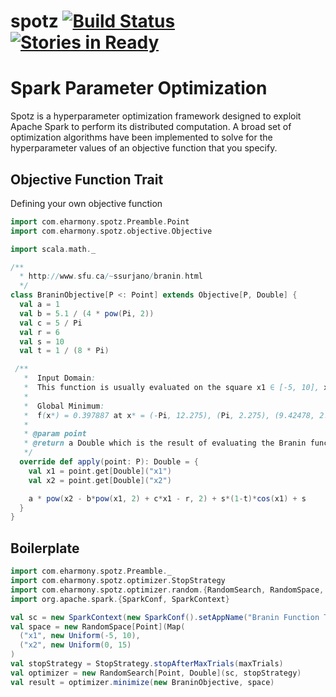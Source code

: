 # spotz [![Build Status](https://travis-ci.org/eHarmony/spotz.svg?branch=master)](https://travis-ci.org/eHarmony/spotz) [![Stories in Ready](https://badge.waffle.io/eHarmony/spotz.png?label=ready&title=Ready)](https://waffle.io/eHarmony/spotz) #
# Spark Parameter Optimization

Spotz is a hyperparameter optimization framework designed to exploit Apache
Spark to perform its distributed computation.  A broad set of optimization
algorithms have been implemented to solve for the hyperparameter values
of an objective function that you specify.

## Objective Function Trait

Defining your own objective function

```scala
import com.eharmony.spotz.Preamble.Point
import com.eharmony.spotz.objective.Objective

import scala.math._

/**
  * http://www.sfu.ca/~ssurjano/branin.html
  */
class BraninObjective[P <: Point] extends Objective[P, Double] {
  val a = 1
  val b = 5.1 / (4 * pow(Pi, 2))
  val c = 5 / Pi
  val r = 6
  val s = 10
  val t = 1 / (8 * Pi)

 /**
   *  Input Domain:
   *  This function is usually evaluated on the square x1 ∈ [-5, 10], x2 ∈ [0, 15].
   *
   *  Global Minimum:
   *  f(x*) = 0.397887 at x* = (-Pi, 12.275), (Pi, 2.275), (9.42478, 2.475)
   *
   * @param point
   * @return a Double which is the result of evaluating the Branin function
   */
  override def apply(point: P): Double = {
    val x1 = point.get[Double]("x1")
    val x2 = point.get[Double]("x2")

    a * pow(x2 - b*pow(x1, 2) + c*x1 - r, 2) + s*(1-t)*cos(x1) + s
  }
}
```

## Boilerplate
```scala
import com.eharmony.spotz.Preamble._
import com.eharmony.spotz.optimizer.StopStrategy
import com.eharmony.spotz.optimizer.random.{RandomSearch, RandomSpace, Uniform}
import org.apache.spark.{SparkConf, SparkContext}

val sc = new SparkContext(new SparkConf().setAppName("Branin Function Trials"))
val space = new RandomSpace[Point](Map(
  ("x1", new Uniform(-5, 10),
  ("x2", new Uniform(0, 15)
)
val stopStrategy = StopStrategy.stopAfterMaxTrials(maxTrials)
val optimizer = new RandomSearch[Point, Double](sc, stopStrategy)
val result = optimizer.minimize(new BraninObjective, space)
```

